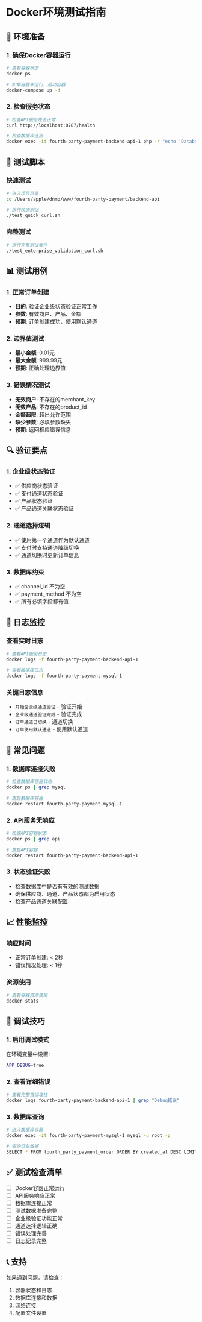 # Docker环境测试指南

## 🐳 环境准备

### 1. 确保Docker容器运行
```bash
# 查看容器状态
docker ps

# 如果容器未运行，启动容器
docker-compose up -d
```

### 2. 检查服务状态
```bash
# 检查API服务是否正常
curl http://localhost:8787/health

# 检查数据库连接
docker exec -it fourth-party-payment-backend-api-1 php -r "echo 'Database connection test';"
```

## 🧪 测试脚本

### 快速测试
```bash
# 进入项目目录
cd /Users/apple/dnmp/www/fourth-party-payment/backend-api

# 运行快速测试
./test_quick_curl.sh
```

### 完整测试
```bash
# 运行完整测试套件
./test_enterprise_validation_curl.sh
```

## 📊 测试用例

### 1. 正常订单创建
- **目的**: 验证企业级状态验证正常工作
- **参数**: 有效商户、产品、金额
- **预期**: 订单创建成功，使用默认通道

### 2. 边界值测试
- **最小金额**: 0.01元
- **最大金额**: 999.99元
- **预期**: 正确处理边界值

### 3. 错误情况测试
- **无效商户**: 不存在的merchant_key
- **无效产品**: 不存在的product_id
- **金额超限**: 超出允许范围
- **缺少参数**: 必填参数缺失
- **预期**: 返回相应错误信息

## 🔍 验证要点

### 1. 企业级状态验证
- ✅ 供应商状态验证
- ✅ 支付通道状态验证  
- ✅ 产品状态验证
- ✅ 产品通道关联状态验证

### 2. 通道选择逻辑
- ✅ 使用第一个通道作为默认通道
- ✅ 支付时支持通道降级切换
- ✅ 通道切换时更新订单信息

### 3. 数据库约束
- ✅ channel_id 不为空
- ✅ payment_method 不为空
- ✅ 所有必填字段都有值

## 📝 日志监控

### 查看实时日志
```bash
# 查看API服务日志
docker logs -f fourth-party-payment-backend-api-1

# 查看数据库日志
docker logs -f fourth-party-payment-mysql-1
```

### 关键日志信息
- `开始企业级通道验证` - 验证开始
- `企业级通道验证完成` - 验证完成
- `订单通道已切换` - 通道切换
- `订单使用默认通道` - 使用默认通道

## 🚨 常见问题

### 1. 数据库连接失败
```bash
# 检查数据库容器状态
docker ps | grep mysql

# 重启数据库容器
docker restart fourth-party-payment-mysql-1
```

### 2. API服务无响应
```bash
# 检查API容器状态
docker ps | grep api

# 重启API容器
docker restart fourth-party-payment-backend-api-1
```

### 3. 状态验证失败
- 检查数据库中是否有有效的测试数据
- 确保供应商、通道、产品状态都为启用状态
- 检查产品通道关联配置

## 📈 性能监控

### 响应时间
- 正常订单创建: < 2秒
- 错误情况处理: < 1秒

### 资源使用
```bash
# 查看容器资源使用
docker stats
```

## 🔧 调试技巧

### 1. 启用调试模式
在环境变量中设置:
```bash
APP_DEBUG=true
```

### 2. 查看详细错误
```bash
# 查看完整错误堆栈
docker logs fourth-party-payment-backend-api-1 | grep "Debug错误"
```

### 3. 数据库查询
```bash
# 进入数据库容器
docker exec -it fourth-party-payment-mysql-1 mysql -u root -p

# 查询订单数据
SELECT * FROM fourth_party_payment_order ORDER BY created_at DESC LIMIT 5;
```

## ✅ 测试检查清单

- [ ] Docker容器正常运行
- [ ] API服务响应正常
- [ ] 数据库连接正常
- [ ] 测试数据准备完整
- [ ] 企业级验证功能正常
- [ ] 通道选择逻辑正确
- [ ] 错误处理完善
- [ ] 日志记录完整

## 📞 支持

如果遇到问题，请检查：
1. 容器状态和日志
2. 数据库连接和数据
3. 网络连接
4. 配置文件设置
